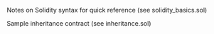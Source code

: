 Notes on Solidity syntax for quick reference (see solidity_basics.sol)

Sample inheritance contract (see inheritance.sol)
